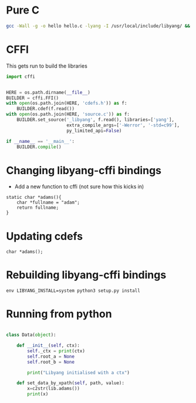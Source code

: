 # Pure C

 ```bash
 gcc -Wall -g -o hello hello.c -lyang -I /usr/local/include/libyang/ && ./hello
 ```

# CFFI

This gets run to build the libraries

```python
import cffi


HERE = os.path.dirname(__file__)
BUILDER = cffi.FFI()
with open(os.path.join(HERE, 'cdefs.h')) as f:
    BUILDER.cdef(f.read())
with open(os.path.join(HERE, 'source.c')) as f:
    BUILDER.set_source('_libyang', f.read(), libraries=['yang'],
                       extra_compile_args=['-Werror', '-std=c99'],
                       py_limited_api=False)

if __name__ == '__main__':
    BUILDER.compile()

```

# Changing libyang-cffi bindings

- Add a new function to cffi (not sure how this kicks in)

```
static char *adams(){
	char *fullname = "adam";
	return fullname;
}
```

# Updating cdefs

```
char *adams();
```

# Rebuilding libyang-cffi bindings

```
env LIBYANG_INSTALL=system python3 setup.py install
```


# Running from python

```python

class Data(object):

    def __init__(self, ctx):
        self._ctx = print(ctx)
        self.root_a = None
        self.root_b = None

        print("Libyang initialised with a ctx")

    def set_data_by_xpath(self, path, value):
        x=c2str(lib.adams())
        print(x)

        
```
